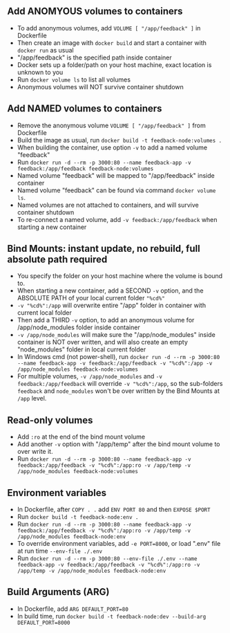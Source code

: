 ## Add ANOMYOUS volumes to containers
- To add anonymous volumes, add `VOLUME [ "/app/feedback" ]` in Dockerfile
- Then create an image with `docker build` and start a container with `docker run` as usual
- "/app/feedback" is the specified path inside container
- Docker sets up a folder/path on your host machine, exact location is unknown to you
- Run `docker volume ls` to list all volumes 
- Anonymous volumes will NOT survive container shutdown

## Add NAMED volumes to containers
- Remove the anonymous volume `VOLUME [ "/app/feedback" ]` from Dockerfile
- Build the image as usual, run `docker build -t feedback-node:volumes .`
- When building the container, use option `-v` to add a named volume "feedback"
- Run `docker run -d --rm -p 3000:80 --name feedback-app -v feedback:/app/feedback feedback-node:volumes`
- Named volume "feedback" will be mapped to "/app/feedback" inside container
- Named volume "feedback" can be found via command `docker volume ls`.
- Named volumes are not attached to containers, and will survive container shutdown
- To re-connect a named volume, add `-v feedback:/app/feedback` when starting a new container

## Bind Mounts: instant update, no rebuild, full absolute path required
- You specify the folder on your host machine where the volume is bound to.
- When starting a new container, add a SECOND `-v` option, and the ABSOLUTE PATH of your local current folder `"%cd%"`
- `-v "%cd%":/app` will overwrite entire "/app" folder in container with current local folder
- Then add a THIRD `-v` option, to add an anonymous volume for /app/node_modules folder inside container
- `-v /app/node_modules` will make sure the "/app/node_modules" inside container is NOT over written, and will also create an empty "node_modules" folder in local current folder
- In Windows cmd (not power-shell), run `docker run -d --rm -p 3000:80 --name feedback-app -v feedback:/app/feedback -v "%cd%":/app -v /app/node_modules feedback-node:volumes`
- For multiple volumes, `-v /app/node_modules` and `-v feedback:/app/feedback` will override `-v "%cd%":/app`, so the sub-folders `feedback` and `node_modules` won't be over written by the Bind Mounts at `/app` level.

## Read-only volumes
- Add `:ro` at the end of the bind mount volume
- Add another `-v` option with "/app/temp" after the bind mount volume to over write it.
- Run `docker run -d --rm -p 3000:80 --name feedback-app -v feedback:/app/feedback -v "%cd%":/app:ro -v /app/temp -v /app/node_modules feedback-node:volumes`

## Environment variables
- In Dockerfile, after `COPY . .` add `ENV PORT 80` and then `EXPOSE $PORT`
- Run `docker build -t feedback-node:env .`
- Run `docker run -d --rm -p 3000:80 --name feedback-app -v feedback:/app/feedback -v "%cd%":/app:ro -v /app/temp -v /app/node_modules feedback-node:env`
- To override environment variables, add `-e PORT=8000`, or load ".env" file at run time `--env-file ./.env`
- Run `docker run -d --rm -p 3000:80 --env-file ./.env --name feedback-app -v feedback:/app/feedback -v "%cd%":/app:ro -v /app/temp -v /app/node_modules feedback-node:env`

## Build Arguments (ARG)
- In Dockerfile, add `ARG DEFAULT_PORT=80`
- In build time, run `docker build -t feedback-node:dev --build-arg DEFAULT_PORT=8000`